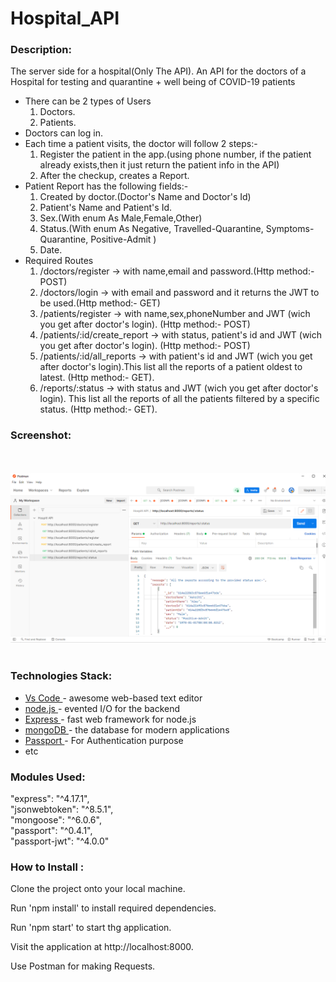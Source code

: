 # Hospital_API
 
 ### Description: ######
The server side for a hospital(Only The API). An API for the doctors of a Hospital for testing and quarantine + well being of COVID-19 patients
<ul>
  <li>There can be 2 types of Users
        <ol>
        <li>Doctors.</li>
        <li>Patients.</li>
        </ol>
  </li>
  <li>Doctors can log in.</li>
  <li>Each time a patient visits, the doctor will follow 2 steps:-
        <ol>
        <li>Register the patient in the app.(using phone number, if the patient already exists,then it just return the patient info in the API) </li>
        <li>After the checkup, creates a Report.</li>
        </ol>
  </li>
  <li>Patient Report has the following fields:-
        <ol>
        <li>Created by doctor.(Doctor's Name and Doctor's Id) </li>
        <li>Patient's Name and Patient's Id. </li>
        <li>Sex.(With enum As Male,Female,Other) </li>
        <li>Status.(With enum As Negative, Travelled-Quarantine, Symptoms-Quarantine, Positive-Admit ) </li>
        <li>Date.</li>
        </ol>
  </li>
   <li>Required Routes
        <ol>
        <li>/doctors/register → with name,email and password.(Http method:- POST)</li>
        <li>/doctors/login → with email and password and it returns the JWT to be used.(Http method:- GET)</li>
        <li>/patients/register → with name,sex,phoneNumber and JWT (wich you get after doctor's login). (Http method:- POST)</li>
        <li>/patients/:id/create_report → with status, patient's id and JWT (wich you get after doctor's login). (Http method:- POST) </li>
        <li>/patients/:id/all_reports → with patient's id and JWT (wich you get after doctor's login).This list all the reports of a patient oldest to latest. (Http method:- GET).</li>
        <li>/reports/:status → with status and JWT (wich you get after doctor's login). This list all the reports of all the patients filtered by a specific status. (Http method:- GET).</li>
        </ol>
  </li>
</ul>

### Screenshot: ######
</br>
</br>
<img src="https://github.com/AbhishekV9/Hospital-API/blob/master/screenshots/HospitalSS.png" />
</br>
</br>

### Technologies Stack: ######
<ul>
  <li><a href="https://code.visualstudio.com/">Vs Code </a>- awesome web-based text editor </li>
  <li><a href="https://nodejs.org/en//">node.js </a>- evented I/O for the backend </li>
  <li><a href="https://expressjs.com/">Express </a>- fast web framework for node.js </li>
  <li><a href="https://www.mongodb.com/">mongoDB </a>- the database for modern applications </li>
  <li><a href="http://www.passportjs.org/">Passport </a>- For Authentication purpose </li>
  <li>etc </li>
</ul>

### Modules Used: ######

  "express": "^4.17.1",</br>
  "jsonwebtoken": "^8.5.1",</br>
  "mongoose": "^6.0.6",</br>
  "passport": "^0.4.1",</br>
  "passport-jwt": "^4.0.0"
 
 ### How to Install : ######
 
Clone the project onto your local machine.

Run 'npm install' to install required dependencies.

Run 'npm start' to start thg application.

Visit the application at http://localhost:8000.

Use Postman for making Requests.

